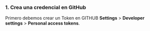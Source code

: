 ### 1. Crea una credencial en GitHub
Primero debemos crear un Token en GITHUB
**Settings** > **Developer settings** > **Personal access tokens**.
